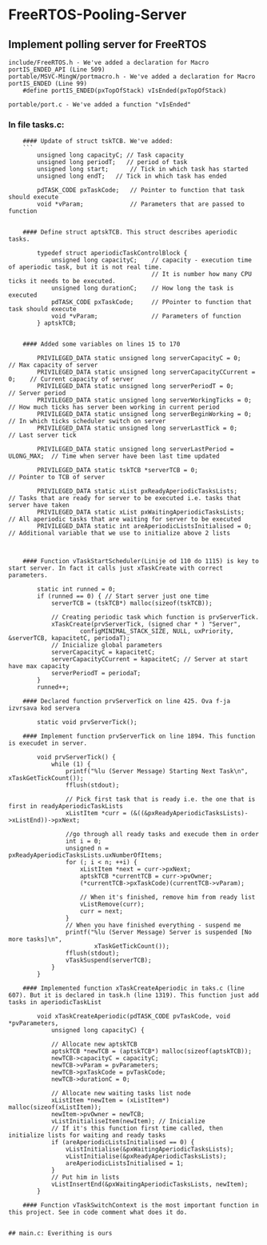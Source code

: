 # FreeRTOS-Pooling-Server
## Implement polling server for FreeRTOS

```
include/FreeRTOS.h - We've added a declaration for Macro portIS_ENDED_API (Line 509)
portable/MSVC-MingW/portmacro.h - We've added a declaration for Macro portIS_ENDED (Line 99)
	#define portIS_ENDED(pxTopOfStack) vIsEnded(pxTopOfStack)
	
portable/port.c - We've added a function "vIsEnded"
```

### In file tasks.c:
```
	#### Update of struct tskTCB. We've added:
	```
		unsigned long capacityC; // Task capacity
		unsigned long periodT;   // period of task
		unsigned long start;	  // Tick in which task has started
		unsigned long endT;   // Tick in which task has ended
		
		pdTASK_CODE pxTaskCode;   // Pointer to function that task should execute
		void *vParam;			  // Parameters that are passed to function
		
		
	#### Define struct aptskTCB. This struct describes aperiodic tasks.
	
		typedef struct aperiodicTaskControlBlock {
			unsigned long capacityC;	// capacity - execution time of aperiodic task, but it is not real time.
										// It is number how many CPU ticks it needs to be executed.
			unsigned long durationC;	// How long the task is executed
			pdTASK_CODE pxTaskCode;		// PPointer to function that task should execute
			void *vParam;				// Parameters of function
		} aptskTCB;
	

	#### Added some variables on lines 15 to 170
	
		PRIVILEGED_DATA static unsigned long serverCapacityC = 0;			// Max capacity of server
		PRIVILEGED_DATA static unsigned long serverCapacityCCurrent = 0;	// Current capacity of server
		PRIVILEGED_DATA static unsigned long serverPeriodT = 0;			// Server period
		PRIVILEGED_DATA static unsigned long serverWorkingTicks = 0;			// How much ticks has server been working in current period
		PRIVILEGED_DATA static unsigned long serverBeginWorking = 0;			// In which ticks scheduler switch on server
		PRIVILEGED_DATA static unsigned long serverLastTick = 0;			// Last server tick
		
		PRIVILEGED_DATA static unsigned long serverLastPeriod = ULONG_MAX;	// Time when server have been last time updated
		
		PRIVILEGED_DATA static tskTCB *serverTCB = 0;						// Pointer to TCB of server
		
		PRIVILEGED_DATA static xList pxReadyAperiodicTasksLists;		// Tasks that are ready for server to be executed i.e. tasks that server have taken
		PRIVILEGED_DATA static xList pxWaitingAperiodicTasksLists;		// All aperiodic tasks that are waiting for server to be executed
		PRIVILEGED_DATA static int areAperiodicListsInitialised = 0;	// Additional variable that we use to initialize above 2 lists
				
		

	#### Function vTaskStartScheduler(Linije od 110 do 1115) is key to start server. In fact it calls just xTaskCreate with correct parameters.
	
		static int runned = 0;
		if (runned == 0) { // Start server just one time
			serverTCB = (tskTCB*) malloc(sizeof(tskTCB));
		
			// Creating periodic task which function is prvServerTick.
			xTaskCreate(prvServerTick, (signed char * ) "Server",
					configMINIMAL_STACK_SIZE, NULL, uxPriority, &serverTCB, kapacitetC, periodaT);
			// Inicialize global parameters
			serverCapacityC = kapacitetC;
			serverCapacityCCurrent = kapacitetC; // Server at start have max capacity
			serverPeriodT = periodaT;
		}
		runned++;
	
	#### Declared function prvServerTick on line 425. Ova f-ja izvrsava kod servera
	
		static void prvServerTick();
		
	#### Implement function prvServerTick on line 1894. This function is execudet in server.
	
		void prvServerTick() {
			while (1) {
				printf("%lu (Server Message) Starting Next Task\n", xTaskGetTickCount());
				fflush(stdout);
		
				// Pick first task that is ready i.e. the one that is first in readyAperiodicTaskLists
				xListItem *curr = (&((&pxReadyAperiodicTasksLists)->xListEnd))->pxNext;
		
				//go through all ready tasks and execude them in order
				int i = 0;
				unsigned n = pxReadyAperiodicTasksLists.uxNumberOfItems;
				for (; i < n; ++i) {
					xListItem *next = curr->pxNext;
					aptskTCB *currentTCB = curr->pvOwner;
					(*currentTCB->pxTaskCode)(currentTCB->vParam);
		
					// When it's finished, remove him from ready list
					vListRemove(curr);
					curr = next;
				}
				// When you have finished everything - suspend me
				printf("%lu (Server Message) Server is suspended [No more tasks]\n",
						xTaskGetTickCount());
				fflush(stdout);
				vTaskSuspend(serverTCB);
			}
		}
		
	#### Implemented function xTaskCreateAperiodic in taks.c (line 607). But it is declared in task.h (line 1319). This function just add tasks in aperiodicTaskList
	
		void xTaskCreateAperiodic(pdTASK_CODE pvTaskCode, void *pvParameters,
			unsigned long capacityC) {
		
			// Allocate new aptskTCB
			aptskTCB *newTCB = (aptskTCB*) malloc(sizeof(aptskTCB));
			newTCB->capacityC = capacityC;
			newTCB->vParam = pvParameters;
			newTCB->pxTaskCode = pvTaskCode;
			newTCB->durationC = 0;
		
			// Allocate new waiting tasks list node
			xListItem *newItem = (xListItem*) malloc(sizeof(xListItem));
			newItem->pvOwner = newTCB;
			vListInitialiseItem(newItem); // Inicialize
			// If it's this function first time called, then initialize lists for waiting and ready tasks
			if (areAperiodicListsInitialised == 0) {
				vListInitialise(&pxWaitingAperiodicTasksLists);
				vListInitialise(&pxReadyAperiodicTasksLists);
				areAperiodicListsInitialised = 1;
			}
			// Put him in lists
			vListInsertEnd(&pxWaitingAperiodicTasksLists, newItem);
		}
	
	#### Function vTaskSwitchContext is the most important function in this project. See in code comment what does it do.
	
	
## main.c: Everithing is ours


